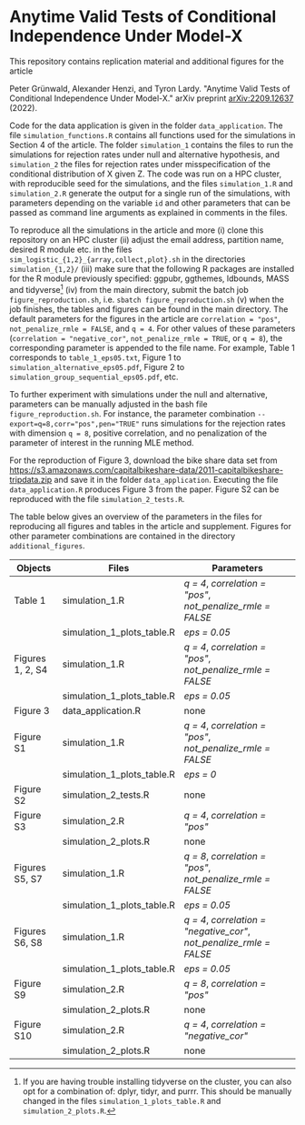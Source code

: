 # Anytime Valid Tests of Conditional Independence Under Model-X

This repository contains replication material and additional figures for the article

Peter Grünwald, Alexander Henzi, and Tyron Lardy. "Anytime Valid Tests of Conditional Independence Under Model-X." arXiv preprint [arXiv:2209.12637](https://arxiv.org/abs/2209.12637) (2022).
 
Code for the data application is given in the folder `data_application`. The file `simulation_functions.R` contains all functions used for the simulations in Section 4 of the article. The folder `simulation_1` contains the files to run the simulations for rejection rates under null and alternative hypothesis, and `simulation_2` the files for rejection rates under misspecification of the conditional distribution of X given Z. The code was run on a HPC cluster, with reproducible seed for the simulations, and the files `simulation_1.R` and `simulation_2.R` generate the output for a single run of the simulations, with parameters depending on the variable `id` and other parameters that can be passed as command line arguments as explained in comments in the files.

To reproduce all the simulations in the article and more (i) clone this repository on an HPC cluster (ii) adjust the email address, partition name, desired R module etc. in the files `sim_logistic_{1,2}_{array,collect,plot}.sh` in the directories `simulation_{1,2}/`
(iii) make sure that the following R packages are installed for the R module previously specified: ggpubr, ggthemes, ldbounds, MASS and tidyverse[^1]
(iv) from the main directory, submit the batch job `figure_reproduction.sh`, i.e. `sbatch figure_reproduction.sh`
(v) when the job finishes, the tables and figures can be found in the main directory. The default parameters for the figures in the article are `correlation = "pos"`, `not_penalize_rmle = FALSE`, and `q = 4`. For other values of these parameters (`correlation = "negative_cor"`, `not_penalize_rmle = TRUE`, or `q = 8`), the corresponding parameter is appended to the file name. For example, Table 1 corresponds to `table_1_eps05.txt`, Figure 1 to `simulation_alternative_eps05.pdf`, Figure 2 to `simulation_group_sequential_eps05.pdf`, etc.

To further experiment with simulations under the null and alternative, parameters can be manually adjusted in the bash file `figure_reproduction.sh`. For instance, the parameter combination `--export=q=8,corr="pos",pen="TRUE"` runs simulations for the rejection rates with dimension `q = 8`, positive correlation, and no penalization of the parameter of interest in the running MLE method.

For the reproduction of Figure 3, download the bike share data set from https://s3.amazonaws.com/capitalbikeshare-data/2011-capitalbikeshare-tripdata.zip and save it in the folder `data_application`. Executing the file `data_application.R` produces Figure 3 from the paper. Figure S2 can be reproduced with the file `simulation_2_tests.R`.

The table below gives an overview of the parameters in the files for reproducing all figures and tables in the article and supplement. Figures for other parameter combinations are contained in the directory `additional_figures`.

| Objects            | Files                                | Parameters                                                           | 
| ------------------ | ------------------------------------ | --------------------------------------------------------             |
| Table 1            | simulation_1.R                       | *q = 4*, *correlation = "pos"*, *not_penalize_rmle = FALSE*          |
|                    | simulation_1_plots_table.R           | *eps = 0.05*                                                         |
| Figures 1, 2, S4   | simulation_1.R                       | *q = 4*, *correlation = "pos"*, *not_penalize_rmle = FALSE*          |
|                    | simulation_1_plots_table.R           | *eps = 0.05*                                                         |
| Figure 3           | data_application.R                   | none                                                                 |
| Figure S1          | simulation_1.R                       | *q = 4*, *correlation = "pos"*, *not_penalize_rmle = FALSE*          |
|                    | simulation_1_plots_table.R           | *eps = 0*                                                            |
| Figure S2          | simulation_2_tests.R                 | none                                                                 |
| Figure S3          | simulation_2.R                       | *q = 4*, *correlation = "pos"*                                       |
|                    | simulation_2_plots.R                 | none                                                                 |
| Figures S5, S7     | simulation_1.R                       | *q = 8*, *correlation = "pos"*, *not_penalize_rmle = FALSE*          |
|                    | simulation_1_plots_table.R           | *eps = 0.05*                                                         |
| Figures S6, S8     | simulation_1.R                       | *q = 4*, *correlation = "negative_cor"*, *not_penalize_rmle = FALSE* |
|                    | simulation_1_plots_table.R           | *eps = 0.05*                                                         |
| Figure S9          | simulation_2.R                       | *q = 8*, *correlation = "pos"*                                       |
|                    | simulation_2_plots.R                 | none                                                                 |
| Figure S10         | simulation_2.R                       | *q = 4*, *correlation = "negative_cor"*                              |
|                    | simulation_2_plots.R                 | none                                                                 |


[^1]: If you are having trouble installing tidyverse on the cluster, you can also opt for a combination of: dplyr, tidyr, and purrr.
This should be manually changed in the files `simulation_1_plots_table.R` and `simulation_2_plots.R`.

